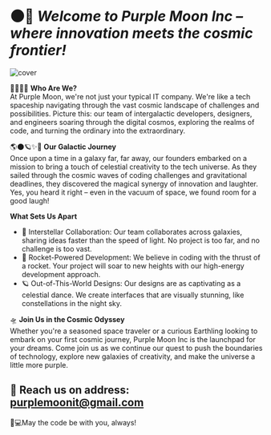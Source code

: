 # 🌑🌌 _Welcome to Purple Moon Inc – where innovation meets the cosmic frontier!_
![cover](https://scontent.ftbs6-2.fna.fbcdn.net/v/t39.30808-6/415227439_7171831232853440_5711546110953460637_n.jpg?_nc_cat=102&ccb=1-7&_nc_sid=783fdb&_nc_ohc=gwGEXh7LA8oAX_FHoie&_nc_ht=scontent.ftbs6-2.fna&oh=00_AfA_fDzita0GSYYH59Rgw0joIYPned0Ym9eoi3liDoacTQ&oe=65B3C716)

👩‍🚀👩‍🚀 **Who Are We?**  
At Purple Moon, we're not just your typical IT company. We're like a tech spaceship navigating through the vast cosmic landscape of challenges and possibilities. Picture this: our team of intergalactic developers, designers, and engineers soaring through the digital cosmos, exploring the realms of code, and turning the ordinary into the extraordinary.

🌎🌑🪐✨🚀 **Our Galactic Journey**  
Once upon a time in a galaxy far, far away, our founders embarked on a mission to bring a touch of celestial creativity to the tech universe. As they sailed through the cosmic waves of coding challenges and gravitational deadlines, they discovered the magical synergy of innovation and laughter. Yes, you heard it right – even in the vacuum of space, we found room for a good laugh!

**What Sets Us Apart**  
* 🌌 Interstellar Collaboration: Our team collaborates across galaxies, sharing ideas faster than the speed of light. No project is too far, and no challenge is too vast.
* 🚀 Rocket-Powered Development: We believe in coding with the thrust of a rocket. Your project will soar to new heights with our high-energy development approach.
* 🪐 Out-of-This-World Designs: Our designs are as captivating as a celestial dance. We create interfaces that are visually stunning, like constellations in the night sky.

🛸 **Join Us in the Cosmic Odyssey**  
Whether you're a seasoned space traveler or a curious Earthling looking to embark on your first cosmic journey, Purple Moon Inc is the launchpad for your dreams. Come join us as we continue our quest to push the boundaries of technology, explore new galaxies of creativity, and make the universe a little more purple.

## 📧 Reach us on address: purplemoonit@gmail.com

🌌💻May the code be with you, always!
